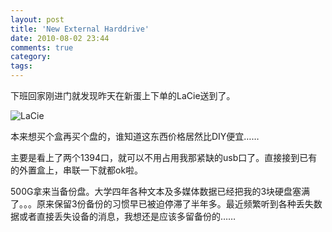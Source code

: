 ```yaml
---
layout: post
title: 'New External Harddrive'
date: 2010-08-02 23:44
comments: true
category: 
tags:
---
```

    

下班回家刚进门就发现昨天在新蛋上下单的LaCie送到了。

![LaCie](https://lh6faa.bay.livefilestore.com/y1mKAiFXD9TClM3JoyUlyB0BNGn-Iyt6NssTF8c7qEersGHfMucjQ5ceAvTrCgTMw6R37bX0edHXC8NznQwaaS3FKs2h2_1ka5F6W1i4ogM_CASVscsC4kS8fWrzqDBeEjsK2sO_v9egogTRZ_f4IvKyA/LaCie[74].jpg?download&psid=1) 

本来想买个盒再买个盘的，谁知道这东西价格居然比DIY便宜……

主要是看上了两个1394口，就可以不用占用我那紧缺的usb口了。直接接到已有的外置盒上，串联一下就都ok啦。

500G拿来当备份盘。大学四年各种文本及多媒体数据已经把我的3块硬盘塞满了。。。原来保留3份备份的习惯早已被迫停滞了半年多。最近频繁听到各种丢失数据或者直接丢失设备的消息，我想还是应该多留备份的……
